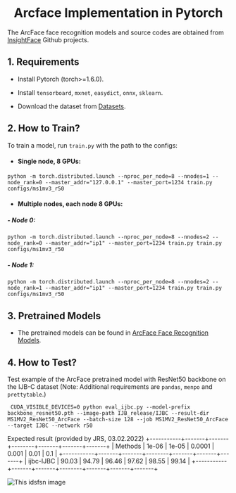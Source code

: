 

<h1 align="center">  Arcface Implementation in Pytorch </h1>

The ArcFace face recognition models and source codes are obtained from [InsightFace](https://github.com/deepinsight/insightface) Github projects.


## 1. Requirements

- Install Pytorch (torch>=1.6.0).
- Install `tensorboard`, `mxnet`, `easydict`, `onnx`, `sklearn`.

- Download the dataset
  from [Datasets](https://github.com/Naima-Bou/XAIface_Face_Recognition_Pipelines/tree/main/Datasets).

## 2. How to Train?

To train a model, run `train.py` with the path to the configs:

 -  <h4> Single node, 8 GPUs:</h4>

```shell
python -m torch.distributed.launch --nproc_per_node=8 --nnodes=1 --node_rank=0 --master_addr="127.0.0.1" --master_port=1234 train.py configs/ms1mv3_r50
```

- <h4> Multiple nodes, each node 8 GPUs: </h4> 

<h5> - Node 0: </h5> 

```shell
python -m torch.distributed.launch --nproc_per_node=8 --nnodes=2 --node_rank=0 --master_addr="ip1" --master_port=1234 train.py train.py configs/ms1mv3_r50
```

<h5> - Node 1: </h5> 

```shell
python -m torch.distributed.launch --nproc_per_node=8 --nnodes=2 --node_rank=1 --master_addr="ip1" --master_port=1234 train.py train.py configs/ms1mv3_r50
```

## 3. Pretrained Models

- The pretrained models can be found in [ArcFace Face Recognition Models](https://github.com/Naima-Bou/XAIface_Face_Recognition_Pipelines/tree/main/Face_Recognition/ArcFace_Face_Recognition/Face_Recognition_Models).


## 4. How to Test? 

Test example of the ArcFace pretrained model with ResNet50 backbone on the IJB-C dataset (Note: Additional requirements are `pandas`, `menpo` and `prettytable`.)

``` CUDA_VISIBLE_DEVICES=0 python eval_ijbc.py --model-prefix backbone_resnet50.pth --image-path IJB_release/IJBC --result-dir MS1MV2_ResNet50_ArcFace --batch-size 128 --job MS1MV2_ResNet50_ArcFace --target IJBC --network r50```

Expected result (provided by JRS, 03.02.2022) 
+-----------+-------+-------+--------+-------+-------+-------+
|  Methods  | 1e-06 | 1e-05 | 0.0001 | 0.001 |  0.01 |  0.1  |
+-----------+-------+-------+--------+-------+-------+-------+
| ijbc-IJBC | 90.03 | 94.79 | 96.46  | 97.62 | 98.55 | 99.14 |
+-----------+-------+-------+--------+-------+-------+-------+

![This idsfsn image](./20220203_ijbc.ArcFace.JRS.png)

